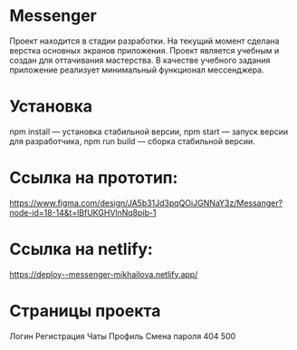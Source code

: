 # Messenger

Проект находится в стадии разработки. На текущий момент сделана верстка основных экранов приложения. 
Проект является учебным и создан для оттачивания мастерства. В качестве учебного задания приложение реализует минимальный функционал мессенджера.

# Установка

npm install — установка стабильной версии,
npm start — запуск версии для разработчика,
npm run build — сборка стабильной версии. 

# Ссылка на прототип: 
https://www.figma.com/design/JA5b31Jd3pqQOiJGNNaY3z/Messanger?node-id=18-14&t=lBfUKGHVlnNq8pib-1

# Ссылка на netlify: 
https://deploy--messenger-mikhailova.netlify.app/

# Страницы проекта

  Логин
  Регистрация
  Чаты
  Профиль
  Смена пароля
  404
  500
